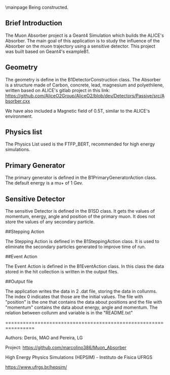\mainpage
Being constructed.
## Brief Introduction

The Muon Absorber project is a Geant4 Simulation which builds the ALICE's Absorber. The main goal of this application is to study the influence of the Absorber on the muon trajectory using a sensitive detector. This project was built based on Geant4's exampleB1.

## Geometry

The geometry is define in the B1DetectorConstruction class. The Absorber is a structure made of Carbon, concrete, lead, magnesium and polyethilene, written based on ALICE's gitlab project in this link: <https://github.com/AliceO2Group/AliceO2/blob/dev/Detectors/Passive/src/Absorber.cxx>

We have also included a Magnetic field of 0.5T, similar to the ALICE's environment.

## Physics list

The Physics List used is the FTFP_BERT, recommended for high energy simulations.

## Primary Generator
   The primary generator is defined in the B1PrimaryGeneratorAction class. The default energy is a mu+ of 1 Gev.

## Sensitive Detector

The sensitive Detector is defined in the B1SD class. It gets the values of momentum, energy, angle and position of the primary muon. It does not store the values of any secondary particle.

##Stepping Action

The Stepping Action is defined in the B1SteppingAction class. It is used to eliminate the secondary particles generated to improve time of run.

##Event Action

The Event Action is defined in the B1EventAction class. In this class the data stored in the hit collection is written in the output files.

##Output file

The application writes the data in 2 .dat file, storing the data in collunms. The index 0 indicates that those are the initial values. The file with "position" is the one that contains the data about positions and the file with "momentum" contains the data about energy, angle and momentum. The relation between collunm and variable is in the "README.txt"



================================================================

Authors: Derós, MAO and Pereira, LG 

Project: <https://github.com/marcolino386/Muon_Absorber>

High Energy Physics Simulations (HEPSIM) - Instituto de Física UFRGS

<https://www.ufrgs.br/hepsim/> 



